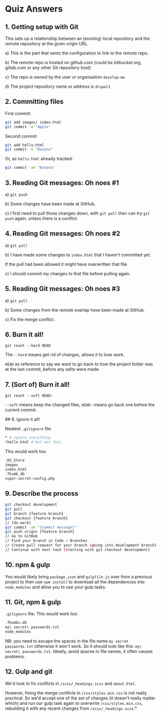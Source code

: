 # Quiz Answers

## 1. Getting setup with Git

This sets up a relationship between an (existing) local repository and the remote repository at the given origin URL.

a) This is the part that sents the configuration to link to the remote repo.

b) The remote repo is hosted on github.com (could be bitbucket.org, gitlab.com or any other Git repository host)

c) The repo is owned by the user or organisation `develop-me`

d) The project repository name or address is `drupal1`

## 2. Committing files

First commit:
```bash
git add images/ index.html
git commit -m "Apple"
```

Second commit:
```bash
git add hello.html
git commit -m "Banana"
```

Or, as `hello.html` already tracked:

```bash
git commit -am "Banana"
```

## 3. Reading Git messages: Oh noes #1

a) `git push`

b) Some changes have been made at GitHub.

c) I first need to pull those changes down, with `git pull` then can try `git push` again, unless there is a conflict.

## 4. Reading Git messages: Oh noes #2

a) `git pull`

b) I have made some changes to `index.html` that I haven't committed yet.

If the pull had been allowed it might have overwritten that file.

c) I should commit my changes to that file before pulling again.

## 5. Reading Git messages: Oh noes #3

a) `git pull`

b) Some changes from the remote overlap have been made at GitHub.

c) Fix the merge conflict.



## 6. Burn it all!

`git reset --hard HEAD`

The `--hard` means get rid of changes, allows it to lose work.

`HEAD` as reference to say we want to go back to how the project folder was at the last commit, before any edits were made.

## 7. (Sort of) Burn it all!
`git reset --soft HEAD~`

`--soft` means keep the changed files, `HEAD~` means go back one before the current commit.


## 8. Ignore it all!

Neatest `.gitignore` file:
```bash
* # ignore everything
!hello.html # but not this
```

This would work too:
```bash
.DS_Store
images
index.html
.Thumb_db
super-secret-config.php
```

## 9. Describe the process

```bash
git checkout development
git pull
git branch {feature branch}
git checkout {feature branch}
// [do work]
git commit -am "{commit message}"
git push origin {feature branch}
// Go to GitHub
// Find your branch in Code > Branches
// Create pull request for your branch (going into development branch)
// Continue with next task (starting with git checkout development)
```

## 10. npm & gulp

You would likely bring `package.json` and `gulpfile.js` over from a previous project to then use `npm install` to download all the dependencies into `node_modules` and allow you to use your gulp tasks.

## 11. Git, npm & gulp

`.gitignore` file:
This would work too:

```bash
.Thumbs.db
my\ secret\ passwords.txt
node_modules
```

NB: you need to escape the spaces in the file name `my secret passwords.txt` otherwise it won't work. So it should look like this: `my\ secret\ passwords.txt`. Ideally, avoid spaces in file names, it often causes problems.


## 12. Gulp and git

We'd look to fix conflicts in `/scss/_headings.scss` and `about.html`.

However, fixing the merge conflicts in `/css/styles.min.css` is not really practical. So we'd accept one of the set of changes (it doesn't really matter which) and  run our gulp task again to overwrite `/css/styles.min.css`, rebuilding it with any recent changes from `/scss/_headings.scss`.*
